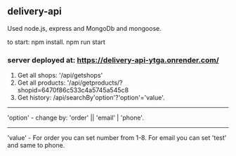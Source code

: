 ## delivery-api
Used node.js, express and MongoDb and mongoose.

to start: npm install. npm run start

### server deployed at: https://delivery-api-ytga.onrender.com/ 
1. Get all shops: '/api/getshops'
3. Get all products: '/api/getproducts/?shopid=6470f86c533c4a5745a545c8
4. Get history: /api/searchBy'option'?'option'='value'.
***
  'option' - change by: 'order' || 'email' | 'phone'. 
  ***
  'value' - For order you can set number from 1-8. 
            For email you can set 'test' and same to phone.  
